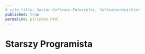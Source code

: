 ```yaml
---
# site.title: Senior-Software-Entwickler, Softwareentwickler
published: true
permalink: pl/index.html
---
```


# Starszy Programista